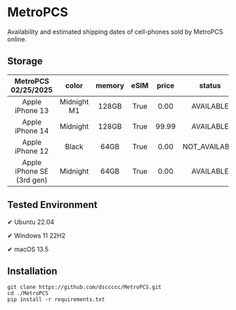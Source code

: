 # MetroPCS
Availability and estimated shipping dates of cell-phones sold by MetroPCS online.
## Storage
|MetroPCS 02/25/2025|color|memory|eSIM|price|status|shipping from|shipping to|
|:--:|:--:|:--:|:--:|:--:|:--:|:--:|:--:|
|Apple iPhone 13|Midnight M1|128GB|True|0.00|AVAILABLE|02/25/2025|02/28/2025|
|Apple iPhone 14|Midnight|128GB|True|99.99|AVAILABLE|02/25/2025|02/28/2025|
|Apple iPhone 12|Black|64GB|True|0.00|NOT_AVAILABLE|03/04/2025|03/10/2025|
|Apple iPhone SE (3rd gen)|Midnight|64GB|True|0.00|AVAILABLE|02/25/2025|02/28/2025|

## Tested Environment
✔ Ubuntu 22.04

✔ Windows 11 22H2

✔ macOS 13.5
## Installation
```
git clone https://github.com/dsccccc/MetroPCS.git
cd ./MetroPCS
pip install -r requirements.txt
```
